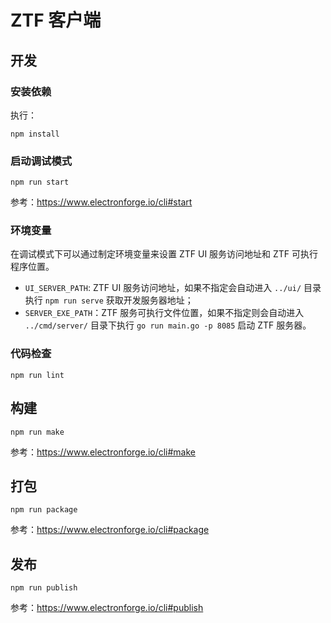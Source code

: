 # ZTF 客户端

## 开发

### 安装依赖

执行：

```
npm install
```

### 启动调试模式

```
npm run start
```

参考：https://www.electronforge.io/cli#start

### 环境变量

在调试模式下可以通过制定环境变量来设置 ZTF UI 服务访问地址和 ZTF 可执行程序位置。

* `UI_SERVER_PATH`: ZTF UI 服务访问地址，如果不指定会自动进入 `../ui/` 目录执行 `npm run serve` 获取开发服务器地址；
* `SERVER_EXE_PATH`：ZTF 服务可执行文件位置，如果不指定则会自动进入 `../cmd/server/` 目录下执行 `go run main.go -p 8085` 启动 ZTF 服务器。

### 代码检查

```
npm run lint
```

## 构建

```
npm run make
```

参考：https://www.electronforge.io/cli#make

## 打包

```
npm run package
```

参考：https://www.electronforge.io/cli#package

## 发布

```
npm run publish
```

参考：https://www.electronforge.io/cli#publish
